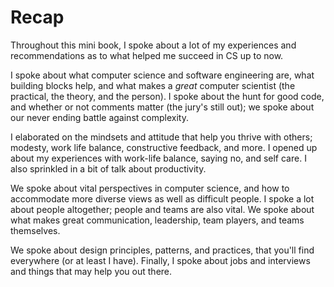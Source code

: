 # Recap

Throughout this mini book, I spoke about a lot of my experiences
and recommendations as to what helped me succeed in CS up to now.

I spoke about what computer science and software engineering are,
what building blocks help, and what makes a *great* computer scientist
(the practical, the theory, and the person). I spoke about the hunt for
good code, and whether or not comments matter (the jury's still out); 
we spoke about our never ending battle against complexity.

I elaborated on the mindsets and attitude that help you thrive with others; modesty,
work life balance, constructive feedback, and more. I opened up about my experiences
with work-life balance, saying no, and self care. I also sprinkled in a bit of talk
about productivity.

We spoke about vital perspectives in computer science, and how to accommodate
more diverse views as well as difficult people. I spoke a lot about people altogether;
people and teams are also vital. We spoke about what makes great communication,
leadership, team players, and teams themselves.

We spoke about design principles, patterns, and practices, that you'll find
everywhere (or at least I have). Finally, I spoke about jobs and interviews and things that may help you out there.
